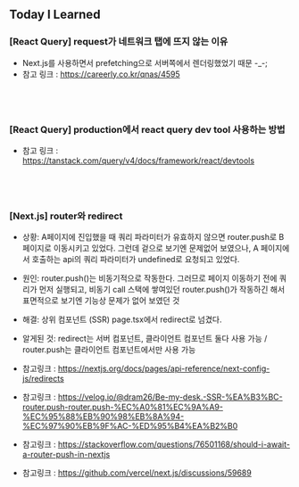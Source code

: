 ## Today I Learned

### [React Query] request가 네트워크 탭에 뜨지 않는 이유

- Next.js를 사용하면서 prefetching으로 서버쪽에서 렌더링했었기 때문 -\_-;
- 참고 링크 : https://careerly.co.kr/qnas/4595

## <br />

### [React Query] production에서 react query dev tool 사용하는 방법

- 참고 링크 : https://tanstack.com/query/v4/docs/framework/react/devtools

## <br />

### [Next.js] router와 redirect

- 상황: A페이지에 진입했을 때 쿼리 파라미터가 유효하지 않으면 router.push로 B 페이지로 이동시키고 있었다. 그런데 겉으로 보기엔 문제없어 보였으나, A 페이지에서 호출하는 api의 쿼리 파라미터가 undefined로 요청되고 있었다.
- 원인: router.push()는 비동기적으로 작동한다. 그러므로 페이지 이동하기 전에 쿼리가 먼저 실행되고, 비동기 call 스택에 쌓여있던 router.push()가 작동하긴 해서 표면적으로 보기엔 기능상 문제가 없어 보였던 것
- 해결: 상위 컴포넌트 (SSR) page.tsx에서 redirect로 넘겼다.
- 알게된 것: redirect는 서버 컴포넌트, 클라이언트 컴포넌트 둘다 사용 가능 / router.push는 클라이언트 컴포넌트에서만 사용 가능

- 참고링크 : https://nextjs.org/docs/pages/api-reference/next-config-js/redirects
- 참고링크 : https://velog.io/@dram26/Be-my-desk.-SSR-%EA%B3%BC-router.push-router.push-%EC%A0%81%EC%9A%A9-%EC%95%88%EB%90%98%EB%8A%94-%EC%97%90%EB%9F%AC-%ED%95%B4%EA%B2%B0
- 참고링크 : https://stackoverflow.com/questions/76501168/should-i-await-a-router-push-in-nextjs
- 참고링크 : https://github.com/vercel/next.js/discussions/59689
